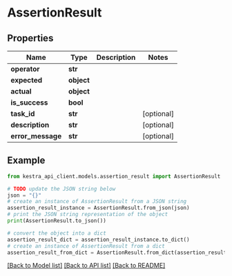 # AssertionResult


## Properties

Name | Type | Description | Notes
------------ | ------------- | ------------- | -------------
**operator** | **str** |  | 
**expected** | **object** |  | 
**actual** | **object** |  | 
**is_success** | **bool** |  | 
**task_id** | **str** |  | [optional] 
**description** | **str** |  | [optional] 
**error_message** | **str** |  | [optional] 

## Example

```python
from kestra_api_client.models.assertion_result import AssertionResult

# TODO update the JSON string below
json = "{}"
# create an instance of AssertionResult from a JSON string
assertion_result_instance = AssertionResult.from_json(json)
# print the JSON string representation of the object
print(AssertionResult.to_json())

# convert the object into a dict
assertion_result_dict = assertion_result_instance.to_dict()
# create an instance of AssertionResult from a dict
assertion_result_from_dict = AssertionResult.from_dict(assertion_result_dict)
```
[[Back to Model list]](../README.md#documentation-for-models) [[Back to API list]](../README.md#documentation-for-api-endpoints) [[Back to README]](../README.md)


